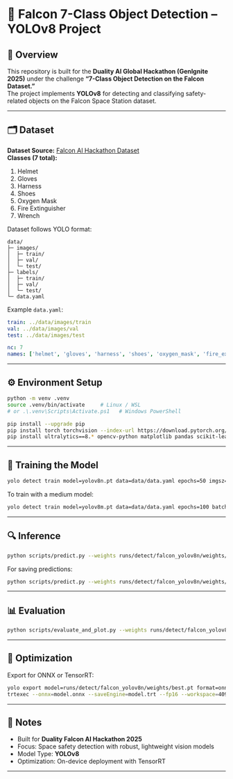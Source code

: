 # 🚀 Falcon 7-Class Object Detection – YOLOv8 Project

## 📘 Overview
This repository is built for the **Duality AI Global Hackathon (GenIgnite 2025)** under the challenge **“7-Class Object Detection on the Falcon Dataset.”**  
The project implements **YOLOv8** for detecting and classifying safety-related objects on the Falcon Space Station dataset.

---

## 🗂️ Dataset
**Dataset Source:** [Falcon AI Hackathon Dataset](https://falcon.duality.ai/secure/documentation/7-class-hackathon)  
**Classes (7 total):**
1. Helmet  
2. Gloves  
3. Harness  
4. Shoes  
5. Oxygen Mask  
6. Fire Extinguisher  
7. Wrench  

Dataset follows YOLO format:
```
data/
├─ images/
│  ├─ train/
│  ├─ val/
│  └─ test/
├─ labels/
│  ├─ train/
│  ├─ val/
│  └─ test/
└─ data.yaml
```

Example `data.yaml`:
```yaml
train: ../data/images/train
val: ../data/images/val
test: ../data/images/test

nc: 7
names: ['helmet', 'gloves', 'harness', 'shoes', 'oxygen_mask', 'fire_extinguisher', 'wrench']
```

---

## ⚙️ Environment Setup
```bash
python -m venv .venv
source .venv/bin/activate     # Linux / WSL
# or .\.venv\Scripts\Activate.ps1   # Windows PowerShell

pip install --upgrade pip
pip install torch torchvision --index-url https://download.pytorch.org/whl/cu121
pip install ultralytics==8.* opencv-python matplotlib pandas scikit-learn seaborn albumentations onnx onnxruntime
```

---

## 🧠 Training the Model
```bash
yolo detect train model=yolov8n.pt data=data/data.yaml epochs=50 imgsz=640 batch=16 name=falcon_yolov8n
```

To train with a medium model:
```bash
yolo detect train model=yolov8m.pt data=data/data.yaml epochs=100 batch=32 name=falcon_yolov8m
```

---

## 🔍 Inference
```bash
python scripts/predict.py --weights runs/detect/falcon_yolov8n/weights/best.pt --source data/images/test
```

For saving predictions:
```bash
python scripts/predict.py --weights runs/detect/falcon_yolov8n/weights/best.pt --source data/images/test --save-txt --save-conf
```

---

## 📊 Evaluation
```bash
python scripts/evaluate_and_plot.py --weights runs/detect/falcon_yolov8n/weights/best.pt --data data/data.yaml --save plots/
```

---

## 🚀 Optimization
Export for ONNX or TensorRT:
```bash
yolo export model=runs/detect/falcon_yolov8n/weights/best.pt format=onnx
trtexec --onnx=model.onnx --saveEngine=model.trt --fp16 --workspace=4096
```

---

## 🔗 Notes
- Built for **Duality Falcon AI Hackathon 2025**  
- Focus: Space safety detection with robust, lightweight vision models  
- Model Type: **YOLOv8**  
- Optimization: On-device deployment with TensorRT  

---


